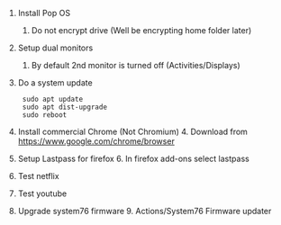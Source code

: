 1. Install Pop OS
    1. Do not encrypt drive (Well be encrypting home folder later)
2. Setup dual monitors
    1. By default 2nd monitor is turned off (Activities/Displays)
3. Do a system update

        sudo apt update
        sudo apt dist-upgrade
        sudo reboot
        
4. Install commercial Chrome (Not Chromium)
    4.  Download from https://www.google.com/chrome/browser
5. Setup Lastpass for firefox
    6.  In firefox add-ons select lastpass
6. Test netflix
7. Test youtube
8. Upgrade system76 firmware
    9. Actions/System76 Firmware updater
  
<!--stackedit_data:
eyJoaXN0b3J5IjpbLTIwMTY0NDE5NjUsNDE3NTc4ODYzLC0xND
QwMzEwODM1LC0xNjAyMzc3OTI3LDMwNTczODAxNl19
-->